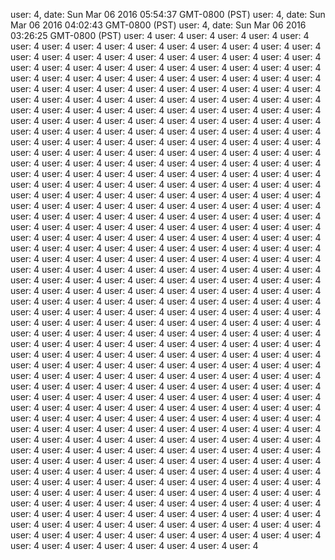 user: 4, date: Sun Mar 06 2016 05:54:37 GMT-0800 (PST)
user: 4, date: Sun Mar 06 2016 04:02:43 GMT-0800 (PST)
user: 4, date: Sun Mar 06 2016 03:26:25 GMT-0800 (PST)
user: 4
user: 4
user: 4
user: 4
user: 4
user: 4
user: 4
user: 4
user: 4
user: 4
user: 4
user: 4
user: 4
user: 4
user: 4
user: 4
user: 4
user: 4
user: 4
user: 4
user: 4
user: 4
user: 4
user: 4
user: 4
user: 4
user: 4
user: 4
user: 4
user: 4
user: 4
user: 4
user: 4
user: 4
user: 4
user: 4
user: 4
user: 4
user: 4
user: 4
user: 4
user: 4
user: 4
user: 4
user: 4
user: 4
user: 4
user: 4
user: 4
user: 4
user: 4
user: 4
user: 4
user: 4
user: 4
user: 4
user: 4
user: 4
user: 4
user: 4
user: 4
user: 4
user: 4
user: 4
user: 4
user: 4
user: 4
user: 4
user: 4
user: 4
user: 4
user: 4
user: 4
user: 4
user: 4
user: 4
user: 4
user: 4
user: 4
user: 4
user: 4
user: 4
user: 4
user: 4
user: 4
user: 4
user: 4
user: 4
user: 4
user: 4
user: 4
user: 4
user: 4
user: 4
user: 4
user: 4
user: 4
user: 4
user: 4
user: 4
user: 4
user: 4
user: 4
user: 4
user: 4
user: 4
user: 4
user: 4
user: 4
user: 4
user: 4
user: 4
user: 4
user: 4
user: 4
user: 4
user: 4
user: 4
user: 4
user: 4
user: 4
user: 4
user: 4
user: 4
user: 4
user: 4
user: 4
user: 4
user: 4
user: 4
user: 4
user: 4
user: 4
user: 4
user: 4
user: 4
user: 4
user: 4
user: 4
user: 4
user: 4
user: 4
user: 4
user: 4
user: 4
user: 4
user: 4
user: 4
user: 4
user: 4
user: 4
user: 4
user: 4
user: 4
user: 4
user: 4
user: 4
user: 4
user: 4
user: 4
user: 4
user: 4
user: 4
user: 4
user: 4
user: 4
user: 4
user: 4
user: 4
user: 4
user: 4
user: 4
user: 4
user: 4
user: 4
user: 4
user: 4
user: 4
user: 4
user: 4
user: 4
user: 4
user: 4
user: 4
user: 4
user: 4
user: 4
user: 4
user: 4
user: 4
user: 4
user: 4
user: 4
user: 4
user: 4
user: 4
user: 4
user: 4
user: 4
user: 4
user: 4
user: 4
user: 4
user: 4
user: 4
user: 4
user: 4
user: 4
user: 4
user: 4
user: 4
user: 4
user: 4
user: 4
user: 4
user: 4
user: 4
user: 4
user: 4
user: 4
user: 4
user: 4
user: 4
user: 4
user: 4
user: 4
user: 4
user: 4
user: 4
user: 4
user: 4
user: 4
user: 4
user: 4
user: 4
user: 4
user: 4
user: 4
user: 4
user: 4
user: 4
user: 4
user: 4
user: 4
user: 4
user: 4
user: 4
user: 4
user: 4
user: 4
user: 4
user: 4
user: 4
user: 4
user: 4
user: 4
user: 4
user: 4
user: 4
user: 4
user: 4
user: 4
user: 4
user: 4
user: 4
user: 4
user: 4
user: 4
user: 4
user: 4
user: 4
user: 4
user: 4
user: 4
user: 4
user: 4
user: 4
user: 4
user: 4
user: 4
user: 4
user: 4
user: 4
user: 4
user: 4
user: 4
user: 4
user: 4
user: 4
user: 4
user: 4
user: 4
user: 4
user: 4
user: 4
user: 4
user: 4
user: 4
user: 4
user: 4
user: 4
user: 4
user: 4
user: 4
user: 4
user: 4
user: 4
user: 4
user: 4
user: 4
user: 4
user: 4
user: 4
user: 4
user: 4
user: 4
user: 4
user: 4
user: 4
user: 4
user: 4
user: 4
user: 4
user: 4
user: 4
user: 4
user: 4
user: 4
user: 4
user: 4
user: 4
user: 4
user: 4
user: 4
user: 4
user: 4
user: 4
user: 4
user: 4
user: 4
user: 4
user: 4
user: 4
user: 4
user: 4
user: 4
user: 4
user: 4
user: 4
user: 4
user: 4
user: 4
user: 4
user: 4
user: 4
user: 4
user: 4
user: 4
user: 4
user: 4
user: 4
user: 4
user: 4
user: 4
user: 4
user: 4
user: 4
user: 4
user: 4
user: 4
user: 4
user: 4
user: 4
user: 4
user: 4
user: 4
user: 4
user: 4
user: 4
user: 4
user: 4
user: 4
user: 4
user: 4
user: 4
user: 4
user: 4
user: 4
user: 4
user: 4
user: 4
user: 4
user: 4
user: 4
user: 4
user: 4
user: 4
user: 4
user: 4
user: 4
user: 4
user: 4
user: 4
user: 4
user: 4
user: 4
user: 4
user: 4
user: 4
user: 4
user: 4
user: 4
user: 4
user: 4
user: 4
user: 4
user: 4
user: 4
user: 4
user: 4
user: 4
user: 4
user: 4
user: 4
user: 4
user: 4
user: 4
user: 4
user: 4
user: 4
user: 4
user: 4
user: 4
user: 4
user: 4
user: 4
user: 4
user: 4
user: 4
user: 4
user: 4
user: 4
user: 4
user: 4
user: 4
user: 4
user: 4
user: 4
user: 4
user: 4
user: 4
user: 4
user: 4
user: 4
user: 4
user: 4
user: 4
user: 4
user: 4
user: 4
user: 4
user: 4
user: 4
user: 4
user: 4
user: 4
user: 4
user: 4
user: 4
user: 4
user: 4
user: 4
user: 4
user: 4
user: 4
user: 4
user: 4
user: 4
user: 4
user: 4
user: 4
user: 4
user: 4
user: 4
